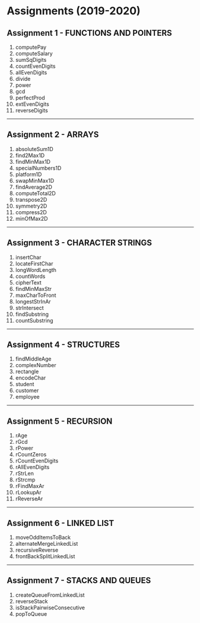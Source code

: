 # Assignments (2019-2020)

## Assignment 1 - FUNCTIONS AND POINTERS

1. computePay
2. computeSalary
3. sumSqDigits
4. countEvenDigits
5. allEvenDigits
6. divide
7. power
8. gcd
9. perfectProd
10. extEvenDigits
11. reverseDigits 

---

## Assignment 2 - ARRAYS

1. absoluteSum1D
2. find2Max1D
3. findMinMax1D
4. specialNumbers1D
5. platform1D
6. swapMinMax1D
7. findAverage2D
8. computeTotal2D
9. transpose2D
10. symmetry2D
11. compress2D
12. minOfMax2D 

---

## Assignment 3 - CHARACTER STRINGS

1. insertChar
2. locateFirstChar
3. longWordLength
4. countWords
5. cipherText
6. findMinMaxStr
7. maxCharToFront
8. longestStrInAr
9. strIntersect
10. findSubstring
11. countSubstring 

---

## Assignment 4 - STRUCTURES 

1. findMiddleAge
2. complexNumber
3. rectangle
4. encodeChar
5. student
6. customer
7. employee 

---

## Assignment 5 - RECURSION 

1. rAge
2. rGcd
3. rPower
4. rCountZeros
5. rCountEvenDigits
6. rAllEvenDigits
7. rStrLen
8. rStrcmp
9. rFindMaxAr
10. rLookupAr
11. rReverseAr 

---

## Assignment 6 -  LINKED LIST

1. moveOddItemsToBack
2. alternateMergeLinkedList
3. recursiveReverse
4. frontBackSplitLinkedList

---

## Assignment 7 - STACKS AND QUEUES

1. createQueueFromLinkedList
2. reverseStack
3. isStackPairwiseConsecutive
4. popToQueue
